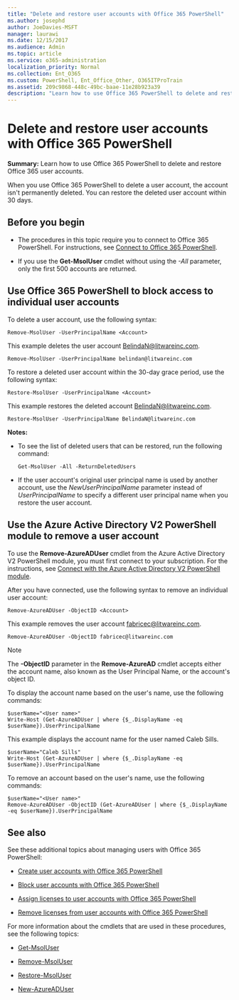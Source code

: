 ```yaml
---
title: "Delete and restore user accounts with Office 365 PowerShell"
ms.author: josephd
author: JoeDavies-MSFT
manager: laurawi
ms.date: 12/15/2017
ms.audience: Admin
ms.topic: article
ms.service: o365-administration
localization_priority: Normal
ms.collection: Ent_O365
ms.custom: PowerShell, Ent_Office_Other, O365ITProTrain
ms.assetid: 209c9868-448c-49bc-baae-11e28b923a39
description: "Learn how to use Office 365 PowerShell to delete and restore Office 365 user accounts."
---
```


# Delete and restore user accounts with Office 365 PowerShell

**Summary:**  Learn how to use Office 365 PowerShell to delete and restore Office 365 user accounts.
  
When you use Office 365 PowerShell to delete a user account, the account isn't permanently deleted. You can restore the deleted user account within 30 days.
  
## Before you begin

- The procedures in this topic require you to connect to Office 365 PowerShell. For instructions, see [Connect to Office 365 PowerShell](connect-to-office-365-powershell.md).
    
- If you use the **Get-MsolUser** cmdlet without using the _-All_ parameter, only the first 500 accounts are returned.
    
## Use Office 365 PowerShell to block access to individual user accounts
<a name="ShortVersion"> </a>

To delete a user account, use the following syntax:
  
```
Remove-MsolUser -UserPrincipalName <Account>
```

This example deletes the user account BelindaN@litwareinc.com.
  
```
Remove-MsolUser -UserPrincipalName belindan@litwareinc.com
```

To restore a deleted user account within the 30-day grace period, use the following syntax:
  
```
Restore-MsolUser -UserPrincipalName <Account>
```

This example restores the deleted account BelindaN@litwareinc.com.
  
```
Restore-MsolUser -UserPrincipalName BelindaN@litwareinc.com
```

 **Notes:**
  
- To see the list of deleted users that can be restored, run the following command:
    
  ```
  Get-MsolUser -All -ReturnDeletedUsers
  ```

- If the user account's original user principal name is used by another account, use the  _NewUserPrincipalName_ parameter instead of _UserPrincipalName_ to specify a different user principal name when you restore the user account.
    
## Use the Azure Active Directory V2 PowerShell module to remove a user account
<a name="ShortVersion"> </a>

To use the **Remove-AzureADUser** cmdlet from the Azure Active Directory V2 PowerShell module, you must first connect to your subscription. For the instructions, see [Connect with the Azure Active Directory V2 PowerShell module](https://go.microsoft.com/fwlink/?linkid=842218).
  
After you have connected, use the following syntax to remove an individual user account:
  
```
Remove-AzureADUser -ObjectID <Account>
```

This example removes the user account fabricec@litwareinc.com.
  
```
Remove-AzureADUser -ObjectID fabricec@litwareinc.com
```

> [!NOTE]
> The **-ObjectID** parameter in the **Remove-AzureAD** cmdlet accepts either the account name, also known as the User Principal Name, or the account's object ID.
  
To display the account name based on the user's name, use the following commands:
  
```
$userName="<User name>"
Write-Host (Get-AzureADUser | where {$_.DisplayName -eq $userName}).UserPrincipalName
```

This example displays the account name for the user named Caleb Sills.
  
```
$userName="Caleb Sills"
Write-Host (Get-AzureADUser | where {$_.DisplayName -eq $userName}).UserPrincipalName
```

To remove an account based on the user's name, use the following commands:
  
```
$userName="<User name>"
Remove-AzureADUser -ObjectID (Get-AzureADUser | where {$_.DisplayName -eq $userName}).UserPrincipalName
```

## See also
<a name="SeeAlso"> </a>

See these additional topics about managing users with Office 365 PowerShell:
  
- [Create user accounts with Office 365 PowerShell](create-user-accounts-with-office-365-powershell.md)
    
- [Block user accounts with Office 365 PowerShell](block-user-accounts-with-office-365-powershell.md)
    
- [Assign licenses to user accounts with Office 365 PowerShell](assign-licenses-to-user-accounts-with-office-365-powershell.md)
    
- [Remove licenses from user accounts with Office 365 PowerShell](remove-licenses-from-user-accounts-with-office-365-powershell.md)
    
For more information about the cmdlets that are used in these procedures, see the following topics:
  
- [Get-MsolUser](https://go.microsoft.com/fwlink/p/?LinkId=691543)
    
- [Remove-MsolUser](https://go.microsoft.com/fwlink/p/?LinkId=691636)
    
- [Restore-MsolUser](https://go.microsoft.com/fwlink/p/?LinkId=691637)
    
- [New-​Azure​AD​User](https://docs.microsoft.com/powershell/module/azuread/new-azureaduser?view=azureadps-2.0)
    

